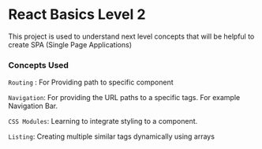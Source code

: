 # React Basics Level 2

This project is used to understand next level concepts  that will be helpful to create SPA (Single Page Applications)

### Concepts Used

`Routing` : For Providing path to specific component

`Navigation`: For providing the URL paths to a specific tags. For example Navigation Bar.

`CSS Modules`: Learning to integrate styling to a component.

`Listing`: Creating multiple similar tags dynamically using arrays